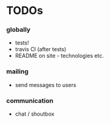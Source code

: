 # TODOs

### globally

- tests!
- travis CI (after tests)
- README on site - technologies etc.

### mailing

- send messages to users

### communication
 
- chat / shoutbox
